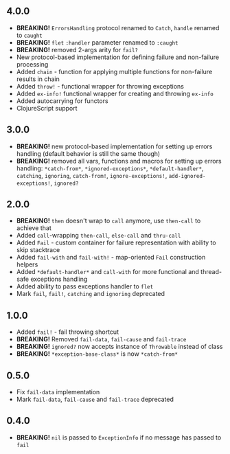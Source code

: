 ## 4.0.0

* **BREAKING!** `ErrorsHandling` protocol renamed to `Catch`, `handle` renamed to `caught`
* **BREAKING!** `flet` `:handler` parameter renamed to `:caught`
* **BREAKING!** removed 2-args arity for `fail?`
* New protocol-based implementation for defining failure and non-failure processing
* Added `chain` - function for applying multiple functions for non-failure results in chain
* Added `throw!` - functional wrapper for throwing exceptions
* Added `ex-info!` functional wrapper for creating and throwing `ex-info`
* Added autocarrying for functors
* ClojureScript support

## 3.0.0

* **BREAKING!** new protocol-based implementation for setting up errors handling (default behavior is still the same though)
* **BREAKING!** removed all vars, functions and macros for setting up errors handling: `*catch-from*`, `*ignored-exceptions*`, `*default-handler*`, `catching`, `ignoring`, `catch-from!`, `ignore-exceptions!`, `add-ignored-exceptions!`, `ignored?`

## 2.0.0

* **BREAKING!** `then` doesn't wrap to `call` anymore, use `then-call` to achieve that
* Added `call`-wrapping `then-call`, `else-call` and `thru-call`
* Added `Fail` - custom container for failure representation with ability to skip stacktrace
* Added `fail-with` and `fail-with!` - map-oriented `Fail` construction helpers
* Added `*default-handler*` and `call-with` for more functional and thread-safe exceptions handling
* Added ability to pass exceptions handler to `flet`
* Mark `fail`, `fail!`, `catching` and `ignoring` deprecated

## 1.0.0

* Added `fail!` - fail throwing shortcut
* **BREAKING!** Removed `fail-data`, `fail-cause` and `fail-trace`
* **BREAKING!** `ignored?` now accepts instance of `Throwable` instead of class
* **BREAKING!** `*exception-base-class*` is now `*catch-from*`

## 0.5.0

* Fix `fail-data` implementation
* Mark `fail-data`, `fail-cause` and `fail-trace` deprecated

## 0.4.0

* **BREAKING!** `nil` is passed to `ExceptionInfo` if no message has passed to `fail`
